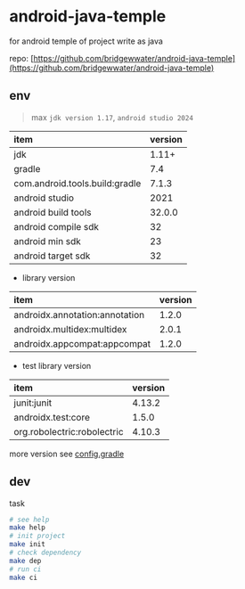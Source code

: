 # android-java-temple

for android temple of project write as java

repo: [https://github.com/bridgewwater/android-java-temple](https://github.com/bridgewwater/android-java-temple)

## env

> max `jdk version 1.17`, `android studio 2024`

| item                           | version |
|:-------------------------------|:--------|
| jdk                            | 1.11+   |
| gradle                         | 7.4     |
| com.android.tools.build:gradle | 7.1.3   |
| android studio                 | 2021    |
| android build tools            | 32.0.0  |
| android compile sdk            | 32      |
| android min sdk                | 23      |
| android target sdk             | 32      |

- library version

| item                           | version |
|:-------------------------------|:--------|
| androidx.annotation:annotation | 1.2.0   |
| androidx.multidex:multidex     | 2.0.1   |
| androidx.appcompat:appcompat   | 1.2.0   |

- test library version

| item                        | version |
|:----------------------------|:--------|
| junit:junit                 | 4.13.2  |
| androidx.test:core          | 1.5.0   |
| org.robolectric:robolectric | 4.10.3  |

more version see [config.gradle](config.gradle)

## dev

task

```bash
# see help
make help
# init project
make init
# check dependency
make dep
# run ci
make ci
```